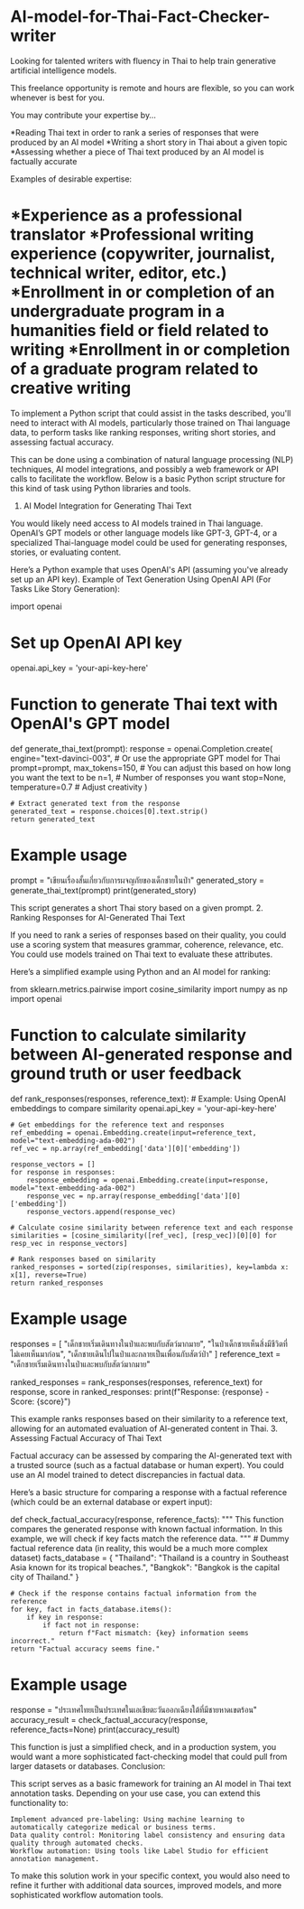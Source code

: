 # AI-model-for-Thai-Fact-Checker-writer
Looking for talented writers with fluency in Thai to help train generative artificial intelligence models.

This freelance opportunity is remote and hours are flexible, so you can work whenever is best for you.

You may contribute your expertise by…

*Reading Thai text in order to rank a series of responses that were produced by an AI model
*Writing a short story in Thai about a given topic
*Assessing whether a piece of Thai text produced by an AI model is factually accurate

Examples of desirable expertise:

*Experience as a professional translator
*Professional writing experience (copywriter, journalist, technical writer, editor, etc.)
*Enrollment in or completion of an undergraduate program in a humanities field or field related to writing
*Enrollment in or completion of a graduate program related to creative writing
==============
To implement a Python script that could assist in the tasks described, you'll need to interact with AI models, particularly those trained on Thai language data, to perform tasks like ranking responses, writing short stories, and assessing factual accuracy.

This can be done using a combination of natural language processing (NLP) techniques, AI model integrations, and possibly a web framework or API calls to facilitate the workflow. Below is a basic Python script structure for this kind of task using Python libraries and tools.
1. AI Model Integration for Generating Thai Text

You would likely need access to AI models trained in Thai language. OpenAI’s GPT models or other language models like GPT-3, GPT-4, or a specialized Thai-language model could be used for generating responses, stories, or evaluating content.

Here’s a Python example that uses OpenAI's API (assuming you've already set up an API key).
Example of Text Generation Using OpenAI API (For Tasks Like Story Generation):

import openai

# Set up OpenAI API key
openai.api_key = 'your-api-key-here'

# Function to generate Thai text with OpenAI's GPT model
def generate_thai_text(prompt):
    response = openai.Completion.create(
        engine="text-davinci-003",  # Or use the appropriate GPT model for Thai
        prompt=prompt,
        max_tokens=150,  # You can adjust this based on how long you want the text to be
        n=1,  # Number of responses you want
        stop=None,
        temperature=0.7  # Adjust creativity
    )
    
    # Extract generated text from the response
    generated_text = response.choices[0].text.strip()
    return generated_text

# Example usage
prompt = "เขียนเรื่องสั้นเกี่ยวกับการผจญภัยของเด็กชายในป่า"
generated_story = generate_thai_text(prompt)
print(generated_story)

This script generates a short Thai story based on a given prompt.
2. Ranking Responses for AI-Generated Thai Text

If you need to rank a series of responses based on their quality, you could use a scoring system that measures grammar, coherence, relevance, etc. You could use models trained on Thai text to evaluate these attributes.

Here’s a simplified example using Python and an AI model for ranking:

from sklearn.metrics.pairwise import cosine_similarity
import numpy as np
import openai

# Function to calculate similarity between AI-generated response and ground truth or user feedback
def rank_responses(responses, reference_text):
    # Example: Using OpenAI embeddings to compare similarity
    openai.api_key = 'your-api-key-here'

    # Get embeddings for the reference text and responses
    ref_embedding = openai.Embedding.create(input=reference_text, model="text-embedding-ada-002")
    ref_vec = np.array(ref_embedding['data'][0]['embedding'])
    
    response_vectors = []
    for response in responses:
        response_embedding = openai.Embedding.create(input=response, model="text-embedding-ada-002")
        response_vec = np.array(response_embedding['data'][0]['embedding'])
        response_vectors.append(response_vec)

    # Calculate cosine similarity between reference text and each response
    similarities = [cosine_similarity([ref_vec], [resp_vec])[0][0] for resp_vec in response_vectors]
    
    # Rank responses based on similarity
    ranked_responses = sorted(zip(responses, similarities), key=lambda x: x[1], reverse=True)
    return ranked_responses

# Example usage
responses = [
    "เด็กชายเริ่มเดินทางในป่าและพบกับสัตว์มากมาย",
    "ในป่าเด็กชายเห็นสิ่งมีชีวิตที่ไม่เคยเห็นมาก่อน",
    "เด็กชายเดินไปในป่าและกลายเป็นเพื่อนกับสัตว์ป่า"
]
reference_text = "เด็กชายเริ่มเดินทางในป่าและพบกับสัตว์มากมาย"

ranked_responses = rank_responses(responses, reference_text)
for response, score in ranked_responses:
    print(f"Response: {response} - Score: {score}")

This example ranks responses based on their similarity to a reference text, allowing for an automated evaluation of AI-generated content in Thai.
3. Assessing Factual Accuracy of Thai Text

Factual accuracy can be assessed by comparing the AI-generated text with a trusted source (such as a factual database or human expert). You could use an AI model trained to detect discrepancies in factual data.

Here’s a basic structure for comparing a response with a factual reference (which could be an external database or expert input):

def check_factual_accuracy(response, reference_facts):
    """
    This function compares the generated response with known factual information.
    In this example, we will check if key facts match the reference data.
    """
    # Dummy factual reference data (in reality, this would be a much more complex dataset)
    facts_database = {
        "Thailand": "Thailand is a country in Southeast Asia known for its tropical beaches.",
        "Bangkok": "Bangkok is the capital city of Thailand."
    }

    # Check if the response contains factual information from the reference
    for key, fact in facts_database.items():
        if key in response:
            if fact not in response:
                return f"Fact mismatch: {key} information seems incorrect."
    return "Factual accuracy seems fine."

# Example usage
response = "ประเทศไทยเป็นประเทศในเอเชียตะวันออกเฉียงใต้ที่มีชายหาดเขตร้อน"
accuracy_result = check_factual_accuracy(response, reference_facts=None)
print(accuracy_result)

This function is just a simplified check, and in a production system, you would want a more sophisticated fact-checking model that could pull from larger datasets or databases.
Conclusion:

This script serves as a basic framework for training an AI model in Thai text annotation tasks. Depending on your use case, you can extend this functionality to:

    Implement advanced pre-labeling: Using machine learning to automatically categorize medical or business terms.
    Data quality control: Monitoring label consistency and ensuring data quality through automated checks.
    Workflow automation: Using tools like Label Studio for efficient annotation management.

To make this solution work in your specific context, you would also need to refine it further with additional data sources, improved models, and more sophisticated workflow automation tools.
